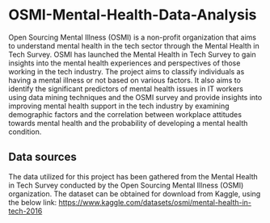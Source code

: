 # OSMI-Mental-Health-Data-Analysis
Open Sourcing Mental Illness (OSMI) is a non-profit organization that aims to understand mental health in the tech sector through the Mental Health in Tech Survey.
OSMI has launched the Mental Health in Tech Survey to gain insights into the mental health experiences and perspectives of those working in the tech industry.
The project aims to classify individuals as having a mental illness or not based on various factors.
It also aims to identify the significant predictors of mental health issues in IT workers using data mining techniques and the OSMI survey and provide insights into improving mental health support in the tech industry by examining demographic factors and the correlation between workplace attitudes towards mental health and the probability of developing a mental health condition. 

## Data sources
The data utilized for this project has been gathered from the Mental Health in Tech Survey conducted by the Open Sourcing Mental Illness (OSMI) organization.
The dataset can be obtained for download from Kaggle, using the below link: https://www.kaggle.com/datasets/osmi/mental-health-in-tech-2016





